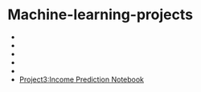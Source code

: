 # Machine-learning-projects
- []()
- []()
- []()
- []()
- []()
- [Project3:Income Prediction Notebook](Income-Prediction/incomeprediction.ipynb)

